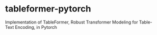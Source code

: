# tableformer-pytorch
Implementation of TableFormer, Robust Transformer Modeling for Table-Text Encoding, in Pytorch
